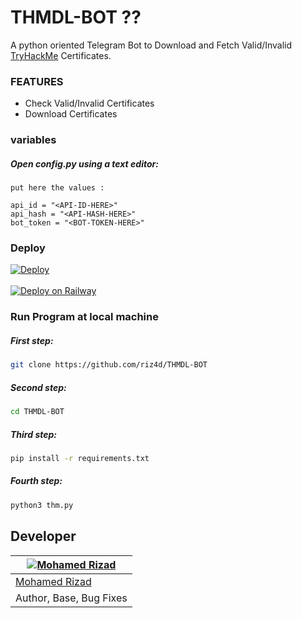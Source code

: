 # THMDL-BOT ??
A python oriented Telegram Bot to Download and Fetch Valid/Invalid [TryHackMe](https://tryhackme.com/) Certificates.

### FEATURES
 - Check Valid/Invalid Certificates
 - Download Certificates
 
 ### variables
 
 ##### Open config.py using a text editor:

```
put here the values :

api_id = "<API-ID-HERE>"
api_hash = "<API-HASH-HERE>"
bot_token = "<BOT-TOKEN-HERE>"
```


 ### Deploy
 [![Deploy](https://www.herokucdn.com/deploy/button.svg)](https://heroku.com/deploy?template=https://github.com/riz4d/THMDL-BOT)<br><br>
 [![Deploy on Railway](https://railway.app/button.svg)](https://railway.app/new/template?template=https://github.com/riz4d/THMDL-BOT)

 
### Run Program at local machine


##### First step:

```sh
git clone https://github.com/riz4d/THMDL-BOT
```

##### Second step:

```sh
cd THMDL-BOT
```

##### Third step:

```sh
pip install -r requirements.txt
```

##### Fourth step:

```sh
python3 thm.py
```

## Developer

[![Mohamed Rizad](https://github.com/riz4d.png?size=100)](https://github.com/riz4d) |
----|
[Mohamed Rizad](https://t.me/riz4d) |
Author, Base, Bug Fixes  |
